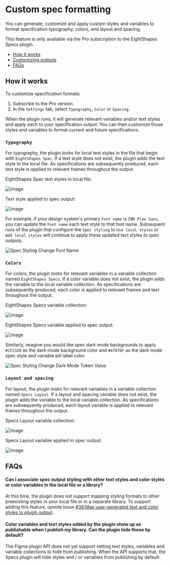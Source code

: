 # Custom spec formatting

You can generate, customize and apply custom styles and variables to format specification typography, colors, and layout and spacing.

This feature is only available via the Pro subscription to the EightShapes Specs plugin.

* [How it works](#howitworks)
* [Customizing outputs](#customizingoutputs)
* [FAQs](#faqs)

## How it works <a id="howitworks"></a>

To customize specification formats:
1. Subscribe to the Pro version.
2. In the `Settings` tab, select `Typography`, `Color` or `Spacing`.

When the plugin runs, it will generate relevant variables and/or text styles and apply each to your specification output. You can then customize those styles and variables to format current and future specifications.

### `Typography`

For typography, the plugin looks for local text styles in the file that begin with `EightShapes Spec`. If a text style does not exist, the plugin adds the text style to the local file. As specifications are subsequently produced, each text style is applied to relevant frames throughout the output.

EightShapes Spec text styles in local file:

![image](https://github.com/EightShapes/specs-plugin/assets/1165904/ef64d4ca-995e-4942-b7d2-b89b43a1caf1)

Text style applied to spec output:

![image](https://github.com/EightShapes/specs-plugin/assets/1165904/7a57bb75-0ba3-49d8-92dd-0e99bc04339c)

For example, if your design system's primary `Font name` is `IBM Plex Sans`, you can update the `Font name` each text style to that font name. Subsequent runs of the plugin that configure the `Spec styling` to `Use local styles` or `Add local styles` will continue to apply these updated text styles to spec outputs.

![Spec Styling Change Font Name](https://github.com/EightShapes/specs-plugin/assets/1165904/13009a8c-5532-4406-8fdc-4739fff601cd)

### `Colors`

For colors, the plugin looks for relevant variables in a variable collection named `EightShapes Specs`. If a color variable does not exist, the plugin adds the variable to the local variable collection. As specifications are subsequently produced, each color is applied to relevant frames and text throughout the output.

EightShapes Specs variable collection:

![image](https://github.com/EightShapes/specs-plugin/assets/1165904/5ddd6790-af15-455a-8dfd-bd591355ef3d)

EightShapes Specs variable applied to spec output.

![image](https://github.com/EightShapes/specs-plugin/assets/1165904/68fa88cf-2fe5-4416-9eb5-5379e64c0856)

Similarly, imagine you would like spec dark mode backgrounds to apply `#1F2328` as the dark mode background color and `#4787DF` as the dark mode spec style and variable pill label color.

![Spec Styling Change Dark Mode Token Value](https://github.com/EightShapes/specs-plugin/assets/1165904/b69ffafd-3702-488d-954b-379e0f9f78ac)

### `Layout and spacing`

For layout, the plugin looks for relevant variables in a variable collection named `Specs Layout`. If a layout and spacing variable does not exist, the plugin adds the variable to the local variable collection. As specifications are subsequently produced, each layout variable is applied to relevant frames throughout the output.

Specs Layout variable collection:

![image](https://github.com/EightShapes/specs-plugin/assets/1165904/2bb266d9-338f-48f2-8188-9747bacc6bc6)

Specs Layout variable applied to spec output:

![image](https://github.com/EightShapes/specs-plugin/assets/1165904/741e44ba-94d6-4ae2-ac96-4fa69694bf14)

## FAQs <a id="faqs"></a>

#### Can I associate spec output styling with other text styles and color styles or color variables in the local file or a library?

At this time, the plugin does not support mapping styling formats to other preexisting styles in your local file or in a separate library. To support adding this feature, upvote Issue [#39:Map user-generated text and color styles to plugin output](https://github.com/EightShapes/specs-plugin/issues/39).

#### Color variables and text styles added by the plugin show up as publishable when I publish my library. Can the plugin hide those by default?

The Figma plugin API does not yet support setting text styles, variables and variable collections to hide from publishing. When the API supports that, the Specs plugin will hide styles and / or variables from publishing by default.
